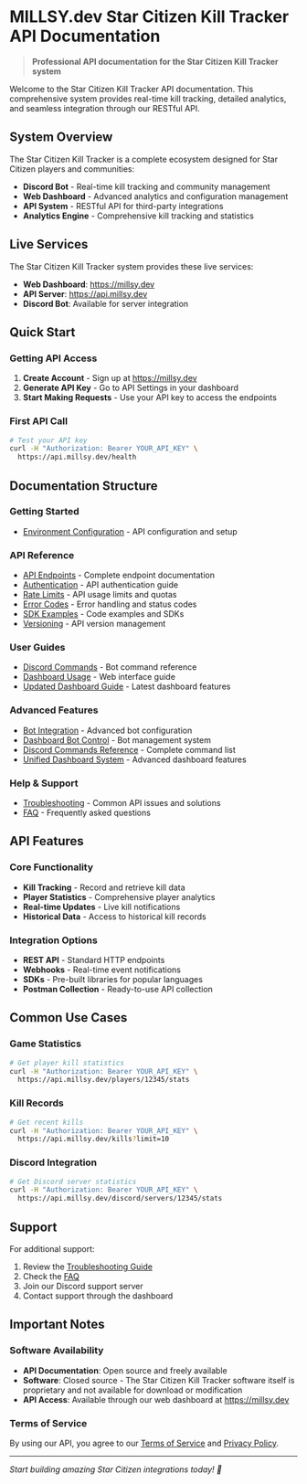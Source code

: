 # MILLSY.dev Star Citizen Kill Tracker API Documentation

> **Professional API documentation for the Star Citizen Kill Tracker system**

Welcome to the Star Citizen Kill Tracker API documentation. This comprehensive system provides real-time kill tracking, detailed analytics, and seamless integration through our RESTful API.

## System Overview

The Star Citizen Kill Tracker is a complete ecosystem designed for Star Citizen players and communities:

- **Discord Bot** - Real-time kill tracking and community management
- **Web Dashboard** - Advanced analytics and configuration management  
- **API System** - RESTful API for third-party integrations
- **Analytics Engine** - Comprehensive kill tracking and statistics

## Live Services

The Star Citizen Kill Tracker system provides these live services:

- **Web Dashboard**: https://millsy.dev
- **API Server**: https://api.millsy.dev
- **Discord Bot**: Available for server integration

## Quick Start

### Getting API Access

1. **Create Account** - Sign up at https://millsy.dev
2. **Generate API Key** - Go to API Settings in your dashboard
3. **Start Making Requests** - Use your API key to access the endpoints

### First API Call

```bash
# Test your API key
curl -H "Authorization: Bearer YOUR_API_KEY" \
  https://api.millsy.dev/health
```

## Documentation Structure

### Getting Started
- [Environment Configuration](./getting-started/environment.md) - API configuration and setup

### API Reference
- [API Endpoints](./api/endpoints.md) - Complete endpoint documentation
- [Authentication](./api/index.md) - API authentication guide
- [Rate Limits](./api/rate-limits.md) - API usage limits and quotas
- [Error Codes](./api/error-codes.md) - Error handling and status codes
- [SDK Examples](./api/sdk-examples.md) - Code examples and SDKs
- [Versioning](./api/versioning.md) - API version management

### User Guides
- [Discord Commands](./usage/discord-commands.md) - Bot command reference
- [Dashboard Usage](./usage/dashboard.md) - Web interface guide
- [Updated Dashboard Guide](./usage/updated-dashboard-guide.md) - Latest dashboard features

### Advanced Features
- [Bot Integration](./advanced/bot-integration.md) - Advanced bot configuration
- [Dashboard Bot Control](./advanced/dashboard-bot-control.md) - Bot management system
- [Discord Commands Reference](./advanced/DISCORD_COMMANDS_REFERENCE.md) - Complete command list
- [Unified Dashboard System](./advanced/unified-dashboard-system.md) - Advanced dashboard features

### Help & Support
- [Troubleshooting](./help/troubleshooting.md) - Common API issues and solutions
- [FAQ](./help/faq.md) - Frequently asked questions

## API Features

### Core Functionality
- **Kill Tracking** - Record and retrieve kill data
- **Player Statistics** - Comprehensive player analytics
- **Real-time Updates** - Live kill notifications
- **Historical Data** - Access to historical kill records

### Integration Options
- **REST API** - Standard HTTP endpoints
- **Webhooks** - Real-time event notifications
- **SDKs** - Pre-built libraries for popular languages
- **Postman Collection** - Ready-to-use API collection

## Common Use Cases

### Game Statistics
```bash
# Get player kill statistics
curl -H "Authorization: Bearer YOUR_API_KEY" \
  https://api.millsy.dev/players/12345/stats
```

### Kill Records
```bash
# Get recent kills
curl -H "Authorization: Bearer YOUR_API_KEY" \
  https://api.millsy.dev/kills?limit=10
```

### Discord Integration
```bash
# Get Discord server statistics
curl -H "Authorization: Bearer YOUR_API_KEY" \
  https://api.millsy.dev/discord/servers/12345/stats
```

## Support

For additional support:

1. Review the [Troubleshooting Guide](./help/troubleshooting.md)
2. Check the [FAQ](./help/faq.md)
3. Join our Discord support server
4. Contact support through the dashboard

## Important Notes

### Software Availability
- **API Documentation**: Open source and freely available
- **Software**: Closed source - The Star Citizen Kill Tracker software itself is proprietary and not available for download or modification
- **API Access**: Available through our web dashboard at https://millsy.dev

### Terms of Service
By using our API, you agree to our [Terms of Service](./legal/terms-of-service.md) and [Privacy Policy](./legal/privacy-policy.md).

---

*Start building amazing Star Citizen integrations today! 🚀*